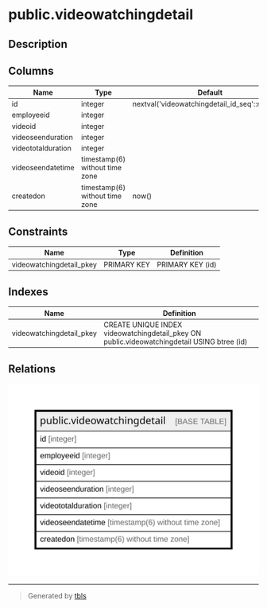 # public.videowatchingdetail

## Description

## Columns

| Name | Type | Default | Nullable | Children | Parents | Comment |
| ---- | ---- | ------- | -------- | -------- | ------- | ------- |
| id | integer | nextval('videowatchingdetail_id_seq'::regclass) | false |  |  |  |
| employeeid | integer |  | true |  |  |  |
| videoid | integer |  | true |  |  |  |
| videoseenduration | integer |  | true |  |  |  |
| videototalduration | integer |  | true |  |  |  |
| videoseendatetime | timestamp(6) without time zone |  | true |  |  |  |
| createdon | timestamp(6) without time zone | now() | true |  |  |  |

## Constraints

| Name | Type | Definition |
| ---- | ---- | ---------- |
| videowatchingdetail_pkey | PRIMARY KEY | PRIMARY KEY (id) |

## Indexes

| Name | Definition |
| ---- | ---------- |
| videowatchingdetail_pkey | CREATE UNIQUE INDEX videowatchingdetail_pkey ON public.videowatchingdetail USING btree (id) |

## Relations

![er](public.videowatchingdetail.svg)

---

> Generated by [tbls](https://github.com/k1LoW/tbls)
